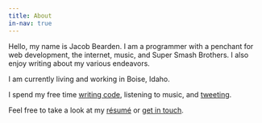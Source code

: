 ```yaml
---
title: About
in-nav: true
---
```


Hello, my name is Jacob Bearden. I am a programmer with a penchant for web development, the internet, music, and Super Smash Brothers. I also enjoy writing about my various endeavors.

I am currently living and working in Boise, Idaho.

I spend my free time [writing code](//github.com/jacobbearden), listening to music, and [tweeting](//twitter.com/jacobbearden).

Feel free to take a look at my [résumé](//jacobbearden.keybase.pub/resume.pdf) or [get in touch](mailto:jacob@bearden.io).
